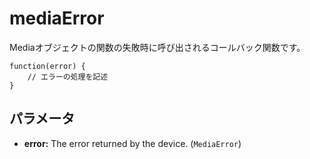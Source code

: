 mediaError
==========

Mediaオブジェクトの関数の失敗時に呼び出されるコールバック関数です。

    function(error) {
        // エラーの処理を記述
    }

パラメータ
----------

- __error:__ The error returned by the device. (`MediaError`)
